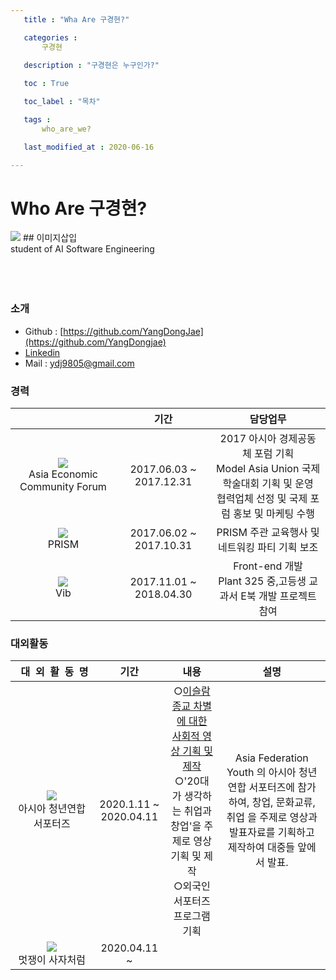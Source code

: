 ```yaml
---
   title : "Wha Are 구경현?" 

   categories : 
       구경현
   
   description : "구경현은 누구인가?"

   toc : True

   toc_label : "목차"

   tags : 
       who_are_we?

   last_modified_at : 2020-06-16

---
```


# Who Are 구경현?
![](https://yangdongjae.github.io/assets/images/About/About-Profile-img2.png)  ## 이미지삽입
<br/>
student of AI Software Engineering <br/>
<br/>
<br/>
<br/>

### 소개

* Github : [https://github.com/YangDongJae](https://github.com/YangDongjae)
* [Linkedin](https://www.linkedin.com/in/dongjae-yang-88918b175/)
* Mail : ydj9805@gmail.com

### 경력

|  | 기간  | 담당업무 |
| :---------:|:---------:|:---------:|
| ![](https://yangdongjae.github.io/assets/images/About/AECF.png)<br/> Asia Economic Community Forum | 2017.06.03 ~ 2017.12.31    | 2017 아시아 경제공동체 포럼 기획 <br/> Model Asia Union 국제 학술대회 기획 및 운영 <br/>협력업체 선정 및 국제 포럼 홍보 및 마케팅 수행  |
| ![](https://yangdongjae.github.io/assets/images/About/PRISM.png)<br/>PRISM    |  2017.06.02 ~ 2017.10.31   |  PRISM 주관 교육행사 및 네트워킹 파티 기획 보조 <br/>  |
| ![](https://yangdongjae.github.io/assets/images/About/Vib.png)<br/>Vib    | 2017.11.01 ~ 2018.04.30    |  Front-end 개발 <br/>Plant 325 중,고등생 교과서 E북 개발 프로젝트 참여  |

### 대외활동 

| &nbsp;&nbsp;대&nbsp;&nbsp;외&nbsp;&nbsp;활&nbsp;&nbsp;동&nbsp;&nbsp;명 | 기간  |내용 | 설명 |
| :---------:|:---------:|:-----------------------------:|:---------:|
|![](https://yangdongjae.github.io/assets/images/About/AYC.png)<br/>아시아 청년연합<br/>서포터즈|2020.1.11 ~ 2020.04.11| ○[이슬람 종교 차별에 대한 <br/>  사회적 영상 기획 및 제작](https://www.youtube.com/watch?v=3uM8zKF3gJE)<br/> ○'20대가 생각하는 취업과 창업'을 주제로 영상 기획 및 제작 <br/>○외국인 서포터즈 프로그램기획 |Asia Federation Youth 의 아시아 청년 연합 서포터즈에 참가하여, 창업, 문화교류, 취업 을 주제로 영상과 발표자료를 기획하고 제작하여 대중들 앞에서 발표.|
|![](https://yangdongjae.github.io/assets/images/About/cool_Lion.png)<br/>멋쟁이 사자처럼|2020.04.11 ~ |||





